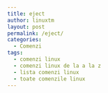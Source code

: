 ```yaml
---
title: eject
author: linuxtm
layout: post
permalink: /eject/
categories:
  - Comenzi
tags:
  - comenzi linux
  - comenzi linux de la a la z
  - lista comenzi linux
  - toate comenzile linux
---
```

